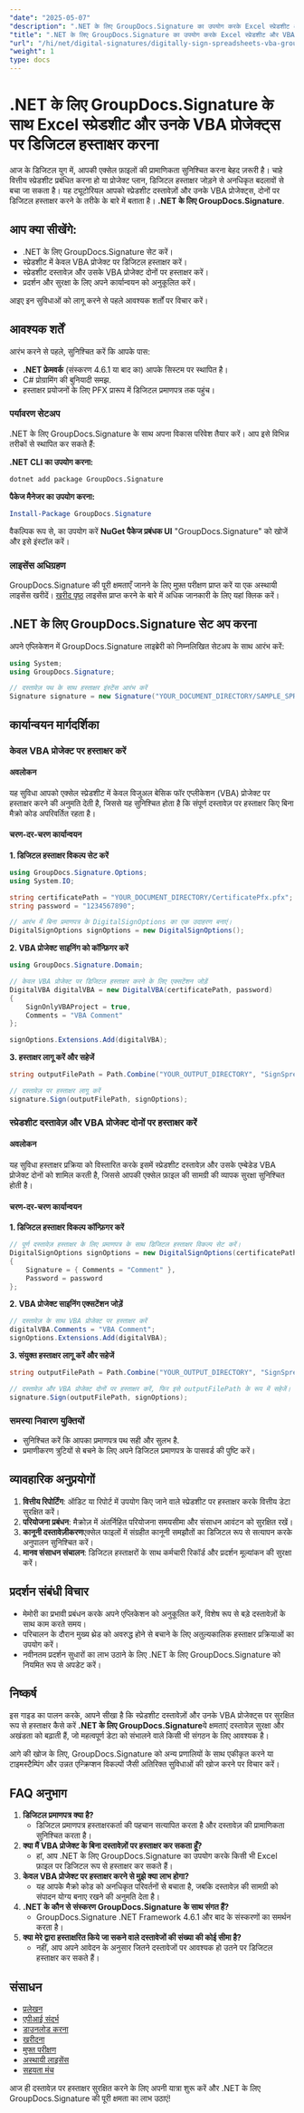 ```yaml
---
"date": "2025-05-07"
"description": ".NET के लिए GroupDocs.Signature का उपयोग करके Excel स्प्रेडशीट और उनके VBA प्रोजेक्ट पर डिजिटल हस्ताक्षर करना सीखें। अपने दस्तावेज़ों को अनधिकृत संशोधनों से सुरक्षित रखें।"
"title": ".NET के लिए GroupDocs.Signature का उपयोग करके Excel स्प्रेडशीट और VBA प्रोजेक्ट्स पर डिजिटल हस्ताक्षर करें"
"url": "/hi/net/digital-signatures/digitally-sign-spreadsheets-vba-groupdocs-net/"
"weight": 1
type: docs
---
```

# .NET के लिए GroupDocs.Signature के साथ Excel स्प्रेडशीट और उनके VBA प्रोजेक्ट्स पर डिजिटल हस्ताक्षर करना

आज के डिजिटल युग में, आपकी एक्सेल फ़ाइलों की प्रामाणिकता सुनिश्चित करना बेहद ज़रूरी है। चाहे वित्तीय स्प्रेडशीट प्रबंधित करना हो या प्रोजेक्ट प्लान, डिजिटल हस्ताक्षर जोड़ने से अनधिकृत बदलावों से बचा जा सकता है। यह ट्यूटोरियल आपको स्प्रेडशीट दस्तावेज़ों और उनके VBA प्रोजेक्ट्स, दोनों पर डिजिटल हस्ताक्षर करने के तरीके के बारे में बताता है। **.NET के लिए GroupDocs.Signature**.

## आप क्या सीखेंगे:
- .NET के लिए GroupDocs.Signature सेट करें।
- स्प्रेडशीट में केवल VBA प्रोजेक्ट पर डिजिटल हस्ताक्षर करें।
- स्प्रेडशीट दस्तावेज़ और उसके VBA प्रोजेक्ट दोनों पर हस्ताक्षर करें।
- प्रदर्शन और सुरक्षा के लिए अपने कार्यान्वयन को अनुकूलित करें।

आइए इन सुविधाओं को लागू करने से पहले आवश्यक शर्तों पर विचार करें।

## आवश्यक शर्तें
आरंभ करने से पहले, सुनिश्चित करें कि आपके पास:
- **.NET फ्रेमवर्क** (संस्करण 4.6.1 या बाद का) आपके सिस्टम पर स्थापित है।
- C# प्रोग्रामिंग की बुनियादी समझ.
- हस्ताक्षर प्रयोजनों के लिए PFX प्रारूप में डिजिटल प्रमाणपत्र तक पहुंच।

### पर्यावरण सेटअप
.NET के लिए GroupDocs.Signature के साथ अपना विकास परिवेश तैयार करें। आप इसे विभिन्न तरीकों से स्थापित कर सकते हैं:

**.NET CLI का उपयोग करना:**
```bash
dotnet add package GroupDocs.Signature
```

**पैकेज मैनेजर का उपयोग करना:**
```powershell
Install-Package GroupDocs.Signature
```

वैकल्पिक रूप से, का उपयोग करें **NuGet पैकेज प्रबंधक UI** "GroupDocs.Signature" को खोजें और इसे इंस्टॉल करें।

### लाइसेंस अधिग्रहण
GroupDocs.Signature की पूरी क्षमताएँ जानने के लिए मुफ़्त परीक्षण प्राप्त करें या एक अस्थायी लाइसेंस खरीदें। [खरीद पृष्ठ](https://purchase.groupdocs.com/buy) लाइसेंस प्राप्त करने के बारे में अधिक जानकारी के लिए यहां क्लिक करें।

## .NET के लिए GroupDocs.Signature सेट अप करना
अपने एप्लिकेशन में GroupDocs.Signature लाइब्रेरी को निम्नलिखित सेटअप के साथ आरंभ करें:

```csharp
using System;
using GroupDocs.Signature;

// दस्तावेज़ पथ के साथ हस्ताक्षर इंस्टेंस आरंभ करें
Signature signature = new Signature("YOUR_DOCUMENT_DIRECTORY/SAMPLE_SPREADSHEET_MACRO_SUPPORT.xlsx");
```

## कार्यान्वयन मार्गदर्शिका

### केवल VBA प्रोजेक्ट पर हस्ताक्षर करें

#### अवलोकन
यह सुविधा आपको एक्सेल स्प्रेडशीट में केवल विजुअल बेसिक फॉर एप्लीकेशन (VBA) प्रोजेक्ट पर हस्ताक्षर करने की अनुमति देती है, जिससे यह सुनिश्चित होता है कि संपूर्ण दस्तावेज़ पर हस्ताक्षर किए बिना मैक्रो कोड अपरिवर्तित रहता है।

#### चरण-दर-चरण कार्यान्वयन
**1. डिजिटल हस्ताक्षर विकल्प सेट करें**

```csharp
using GroupDocs.Signature.Options;
using System.IO;

string certificatePath = "YOUR_DOCUMENT_DIRECTORY/CertificatePfx.pfx";
string password = "1234567890";

// आरंभ में बिना प्रमाणपत्र के DigitalSignOptions का एक उदाहरण बनाएं।
DigitalSignOptions signOptions = new DigitalSignOptions();
```

**2. VBA प्रोजेक्ट साइनिंग को कॉन्फ़िगर करें**

```csharp
using GroupDocs.Signature.Domain;

// केवल VBA प्रोजेक्ट पर डिजिटल हस्ताक्षर करने के लिए एक्सटेंशन जोड़ें
DigitalVBA digitalVBA = new DigitalVBA(certificatePath, password)
{
    SignOnlyVBAProject = true,
    Comments = "VBA Comment"
};

signOptions.Extensions.Add(digitalVBA);
```

**3. हस्ताक्षर लागू करें और सहेजें**

```csharp
string outputFilePath = Path.Combine("YOUR_OUTPUT_DIRECTORY", "SignSpreadsheetsVBAProject", "OnlyVBAProject.xlsm");

// दस्तावेज़ पर हस्ताक्षर लागू करें
signature.Sign(outputFilePath, signOptions);
```

### स्प्रेडशीट दस्तावेज़ और VBA प्रोजेक्ट दोनों पर हस्ताक्षर करें

#### अवलोकन
यह सुविधा हस्ताक्षर प्रक्रिया को विस्तारित करके इसमें स्प्रेडशीट दस्तावेज़ और उसके एम्बेडेड VBA प्रोजेक्ट दोनों को शामिल करती है, जिससे आपकी एक्सेल फ़ाइल की सामग्री की व्यापक सुरक्षा सुनिश्चित होती है।

#### चरण-दर-चरण कार्यान्वयन
**1. डिजिटल हस्ताक्षर विकल्प कॉन्फ़िगर करें**

```csharp
// पूर्ण दस्तावेज़ हस्ताक्षर के लिए प्रमाणपत्र के साथ डिजिटल हस्ताक्षर विकल्प सेट करें।
DigitalSignOptions signOptions = new DigitalSignOptions(certificatePath)
{
    Signature = { Comments = "Comment" },
    Password = password
};
```

**2. VBA प्रोजेक्ट साइनिंग एक्सटेंशन जोड़ें**

```csharp
// दस्तावेज़ के साथ VBA प्रोजेक्ट पर हस्ताक्षर करें
digitalVBA.Comments = "VBA Comment";
signOptions.Extensions.Add(digitalVBA);
```

**3. संयुक्त हस्ताक्षर लागू करें और सहेजें**

```csharp
string outputFilePath = Path.Combine("YOUR_OUTPUT_DIRECTORY", "SignSpreadsheetsVBAProject", "DocumentAndVBAProject.xlsm");

// दस्तावेज़ और VBA प्रोजेक्ट दोनों पर हस्ताक्षर करें, फिर इसे outputFilePath के रूप में सहेजें।
signature.Sign(outputFilePath, signOptions);
```

### समस्या निवारण युक्तियों
- सुनिश्चित करें कि आपका प्रमाणपत्र पथ सही और सुलभ है.
- प्रमाणीकरण त्रुटियों से बचने के लिए अपने डिजिटल प्रमाणपत्र के पासवर्ड की पुष्टि करें।

## व्यावहारिक अनुप्रयोगों
1. **वित्तीय रिपोर्टिंग**: ऑडिट या रिपोर्ट में उपयोग किए जाने वाले स्प्रेडशीट पर हस्ताक्षर करके वित्तीय डेटा सुरक्षित करें।
2. **परियोजना प्रबंधन**: मैक्रोज़ में अंतर्निहित परियोजना समयसीमा और संसाधन आवंटन को सुरक्षित रखें।
3. **कानूनी दस्तावेज़ीकरण**एक्सेल फाइलों में संग्रहीत कानूनी समझौतों का डिजिटल रूप से सत्यापन करके अनुपालन सुनिश्चित करें।
4. **मानव संसाधन संचालन**: डिजिटल हस्ताक्षरों के साथ कर्मचारी रिकॉर्ड और प्रदर्शन मूल्यांकन की सुरक्षा करें।

## प्रदर्शन संबंधी विचार
- मेमोरी का प्रभावी प्रबंधन करके अपने एप्लिकेशन को अनुकूलित करें, विशेष रूप से बड़े दस्तावेज़ों के साथ काम करते समय।
- परिचालन के दौरान मुख्य थ्रेड को अवरुद्ध होने से बचाने के लिए अतुल्यकालिक हस्ताक्षर प्रक्रियाओं का उपयोग करें।
- नवीनतम प्रदर्शन सुधारों का लाभ उठाने के लिए .NET के लिए GroupDocs.Signature को नियमित रूप से अपडेट करें।

## निष्कर्ष
इस गाइड का पालन करके, आपने सीखा है कि स्प्रेडशीट दस्तावेज़ों और उनके VBA प्रोजेक्ट्स पर सुरक्षित रूप से हस्ताक्षर कैसे करें **.NET के लिए GroupDocs.Signature**ये क्षमताएं दस्तावेज़ सुरक्षा और अखंडता को बढ़ाती हैं, जो महत्वपूर्ण डेटा को संभालने वाले किसी भी संगठन के लिए आवश्यक है।

आगे की खोज के लिए, GroupDocs.Signature को अन्य प्रणालियों के साथ एकीकृत करने या टाइमस्टैम्पिंग और उन्नत एन्क्रिप्शन विकल्पों जैसी अतिरिक्त सुविधाओं की खोज करने पर विचार करें।

## FAQ अनुभाग
1. **डिजिटल प्रमाणपत्र क्या है?**
   - डिजिटल प्रमाणपत्र हस्ताक्षरकर्ता की पहचान सत्यापित करता है और दस्तावेज़ की प्रामाणिकता सुनिश्चित करता है।
2. **क्या मैं VBA प्रोजेक्ट के बिना दस्तावेज़ों पर हस्ताक्षर कर सकता हूँ?**
   - हां, आप .NET के लिए GroupDocs.Signature का उपयोग करके किसी भी Excel फ़ाइल पर डिजिटल रूप से हस्ताक्षर कर सकते हैं।
3. **केवल VBA प्रोजेक्ट पर हस्ताक्षर करने से मुझे क्या लाभ होगा?**
   - यह आपके मैक्रो कोड को अनधिकृत परिवर्तनों से बचाता है, जबकि दस्तावेज़ की सामग्री को संपादन योग्य बनाए रखने की अनुमति देता है।
4. **.NET के कौन से संस्करण GroupDocs.Signature के साथ संगत हैं?**
   - GroupDocs.Signature .NET Framework 4.6.1 और बाद के संस्करणों का समर्थन करता है।
5. **क्या मेरे द्वारा हस्ताक्षरित किये जा सकने वाले दस्तावेजों की संख्या की कोई सीमा है?**
   - नहीं, आप अपने आवेदन के अनुसार जितने दस्तावेजों पर आवश्यक हो उतने पर डिजिटल हस्ताक्षर कर सकते हैं।

## संसाधन
- [प्रलेखन](https://docs.groupdocs.com/signature/net/)
- [एपीआई संदर्भ](https://reference.groupdocs.com/signature/net/)
- [डाउनलोड करना](https://releases.groupdocs.com/signature/net/)
- [खरीदना](https://purchase.groupdocs.com/buy)
- [मुफ्त परीक्षण](https://releases.groupdocs.com/signature/net/)
- [अस्थायी लाइसेंस](https://purchase.groupdocs.com/temporary-license/)
- [सहयता मंच](https://forum.groupdocs.com/c/signature/) 

आज ही दस्तावेज़ पर हस्ताक्षर सुरक्षित करने के लिए अपनी यात्रा शुरू करें और .NET के लिए GroupDocs.Signature की पूरी क्षमता का लाभ उठाएं!